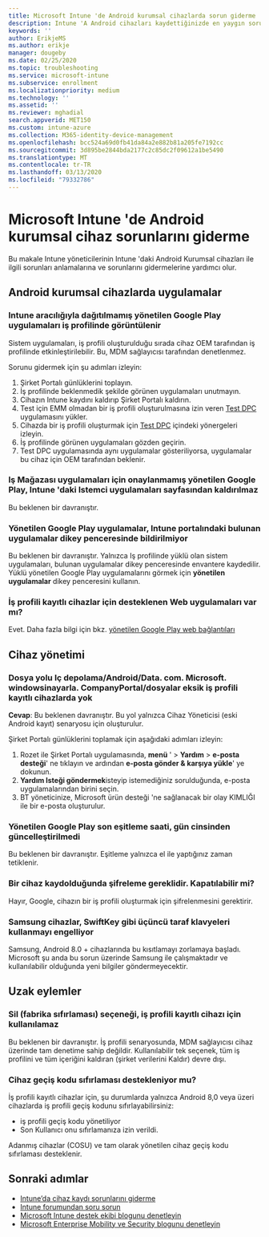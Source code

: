 ```yaml
---
title: Microsoft Intune 'de Android kurumsal cihazlarda sorun giderme
description: Intune 'A Android cihazları kaydettiğinizde en yaygın sorunların giderilmesi için öneriler.
keywords: ''
author: ErikjeMS
ms.author: erikje
manager: dougeby
ms.date: 02/25/2020
ms.topic: troubleshooting
ms.service: microsoft-intune
ms.subservice: enrollment
ms.localizationpriority: medium
ms.technology: ''
ms.assetid: ''
ms.reviewer: mghadial
search.appverid: MET150
ms.custom: intune-azure
ms.collection: M365-identity-device-management
ms.openlocfilehash: bcc524a69d0fb41da84a2e882b81a205fe7192cc
ms.sourcegitcommit: 3d895be2844bda2177c2c85dc2f09612a1be5490
ms.translationtype: MT
ms.contentlocale: tr-TR
ms.lasthandoff: 03/13/2020
ms.locfileid: "79332786"
---
```

# <a name="troubleshoot-android-enterprise-device-problems-in-microsoft-intune"></a>Microsoft Intune 'de Android kurumsal cihaz sorunlarını giderme

Bu makale Intune yöneticilerinin Intune 'daki Android Kurumsal cihazları ile ilgili sorunları anlamalarına ve sorunlarını gidermelerine yardımcı olur.

## <a name="apps-on-android-enterprise-devices"></a>Android kurumsal cihazlarda uygulamalar

### <a name="managed-google-play-apps-that-arent-deployed-through-intune-are-displayed-in-the-work-profile"></a>Intune aracılığıyla dağıtılmamış yönetilen Google Play uygulamaları iş profilinde görüntülenir
Sistem uygulamaları, iş profili oluşturulduğu sırada cihaz OEM tarafından iş profilinde etkinleştirilebilir. Bu, MDM sağlayıcısı tarafından denetlenmez.

Sorunu gidermek için şu adımları izleyin:

  1. Şirket Portalı günlüklerini toplayın.
  2. İş profilinde beklenmedik şekilde görünen uygulamaları unutmayın.
  3. Cihazın Intune kaydını kaldırıp Şirket Portalı kaldırın.
  4. Test için EMM olmadan bir iş profili oluşturulmasına izin veren [Test DPC](https://play.google.com/store/apps/details?id=com.afwsamples.testdpc) uygulamasını yükler.
  5. Cihazda bir iş profili oluşturmak için [Test DPC](https://play.google.com/store/apps/details?id=com.afwsamples.testdpc) içindeki yönergeleri izleyin.
  6. İş profilinde görünen uygulamaları gözden geçirin. 
  7. Test DPC uygulamasında aynı uygulamalar gösteriliyorsa, uygulamalar bu cihaz için OEM tarafından beklenir.

### <a name="unapproved-managed-google-play-for-work-store-apps-arent-being-removed-from-the-client-apps-page-in-intune"></a>Iş Mağazası uygulamaları için onaylanmamış yönetilen Google Play, Intune 'daki Istemci uygulamaları sayfasından kaldırılmaz
Bu beklenen bir davranıştır.

### <a name="managed-google-play-apps-arent-being-reported-under-the-discovered-apps-blade-in-the-intune-portal"></a>Yönetilen Google Play uygulamalar, Intune portalındaki bulunan uygulamalar dikey penceresinde bildirilmiyor
Bu beklenen bir davranıştır. Yalnızca Iş profilinde yüklü olan sistem uygulamaları, bulunan uygulamalar dikey penceresinde envantere kaydedilir. Yüklü yönetilen Google Play uygulamalarını görmek için **yönetilen uygulamalar** dikey penceresini kullanın.

### <a name="are-web-applications-supported-for-work-profile-enrolled-devices"></a>İş profili kayıtlı cihazlar için desteklenen Web uygulamaları var mı?
Evet. Daha fazla bilgi için bkz. [yönetilen Google Play web bağlantıları](../apps/apps-add-android-for-work.md#managed-google-play-web-links)

## <a name="device-management"></a>Cihaz yönetimi

### <a name="file-path-internal-storageandroiddatacommicrosoftwindowsintunecompanyportalfiles-missing-on-work-profile-enrolled-devices"></a>Dosya yolu Iç depolama/Android/Data. com. Microsoft. windowsinayarla. CompanyPortal/dosyalar eksik iş profili kayıtlı cihazlarda yok

  **Cevap**: Bu beklenen davranıştır. Bu yol yalnızca Cihaz Yöneticisi (eski Android kayıt) senaryosu için oluşturulur.

  Şirket Portalı günlüklerini toplamak için aşağıdaki adımları izleyin:

  1. Rozet ile Şirket Portalı uygulamasında, **menü** ' > **Yardım** > **e-posta desteği**' ne tıklayın ve ardından **e-posta gönder & karşıya yükle**' ye dokunun. 
  2. **Yardım Isteği göndermek**isteyip istemediğiniz sorulduğunda, e-posta uygulamalarından birini seçin.
  3. BT yöneticinize, Microsoft ürün desteği 'ne sağlanacak bir olay KIMLIĞI ile bir e-posta oluşturulur.

### <a name="managed-google-play-last-sync-time--hasnt-been-updated-in-days"></a>Yönetilen Google Play son eşitleme saati, gün cinsinden güncelleştirilmedi
Bu beklenen bir davranıştır. Eşitleme yalnızca el ile yaptığınız zaman tetiklenir.

### <a name="encryption-is-required-when-a-device-is-enrolled-can-it-be-turned-off"></a>Bir cihaz kaydolduğunda şifreleme gereklidir. Kapatılabilir mi?
Hayır, Google, cihazın bir iş profili oluşturmak için şifrelenmesini gerektirir. 

### <a name="samsung-devices-are-blocking-the-use-of-third-party-keyboards-like-swiftkey"></a>Samsung cihazlar, SwiftKey gibi üçüncü taraf klavyeleri kullanmayı engelliyor
Samsung, Android 8.0 + cihazlarında bu kısıtlamayı zorlamaya başladı. Microsoft şu anda bu sorun üzerinde Samsung ile çalışmaktadır ve kullanılabilir olduğunda yeni bilgiler göndermeyecektir.

## <a name="remote-actions"></a>Uzak eylemler

### <a name="wipe-factory-reset-option-isnt-available-for-work-profile-enrolled-device"></a>Sil (fabrika sıfırlaması) seçeneği, iş profili kayıtlı cihazı için kullanılamaz
Bu beklenen bir davranıştır. İş profili senaryosunda, MDM sağlayıcısı cihaz üzerinde tam denetime sahip değildir. Kullanılabilir tek seçenek, tüm iş profilini ve tüm içeriğini kaldıran (şirket verilerini Kaldır) devre dışı.

### <a name="is-device-passcode-reset-supported"></a>Cihaz geçiş kodu sıfırlaması destekleniyor mu?
İş profili kayıtlı cihazlar için, şu durumlarda yalnızca Android 8,0 veya üzeri cihazlarda iş profili geçiş kodunu sıfırlayabilirsiniz:
- iş profili geçiş kodu yönetiliyor
- Son Kullanıcı onu sıfırlamanıza izin verildi.

Adanmış cihazlar (COSU) ve tam olarak yönetilen cihaz geçiş kodu sıfırlaması desteklenir.


## <a name="next-steps"></a>Sonraki adımlar

- [Intune’da cihaz kaydı sorunlarını giderme](troubleshoot-device-enrollment-in-intune.md)
- [Intune forumundan soru sorun](https://social.technet.microsoft.com/Forums/%7Blang-locale%7D/home?category=microsoftintune&filter=alltypes&sort=lastpostdesc)
- [Microsoft Intune destek ekibi blogunu denetleyin](https://techcommunity.microsoft.com/t5/Intune-Customer-Success/bg-p/IntuneCustomerSuccess)
- [Microsoft Enterprise Mobility ve Security blogunu denetleyin](https://techcommunity.microsoft.com/t5/Azure-Active-Directory-Identity/Announcing-the-public-preview-of-Azure-AD-group-based-license/ba-p/245210)